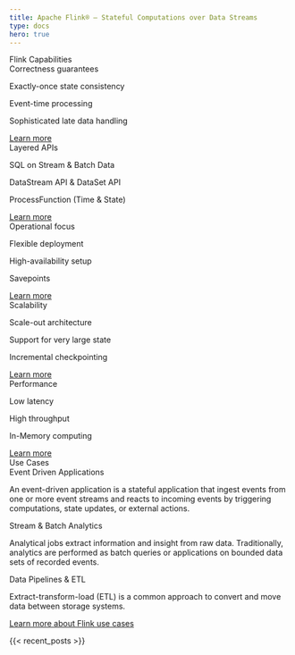 ```yaml
---
title: Apache Flink® — Stateful Computations over Data Streams
type: docs
hero: true
---
```

<!--
Licensed to the Apache Software Foundation (ASF) under one
or more contributor license agreements.  See the NOTICE file
distributed with this work for additional information
regarding copyright ownership.  The ASF licenses this file
to you under the Apache License, Version 2.0 (the
"License"); you may not use this file except in compliance
with the License.  You may obtain a copy of the License at

  http://www.apache.org/licenses/LICENSE-2.0

Unless required by applicable law or agreed to in writing,
software distributed under the License is distributed on an
"AS IS" BASIS, WITHOUT WARRANTIES OR CONDITIONS OF ANY
KIND, either express or implied.  See the License for the
specific language governing permissions and limitations
under the License.
-->

<div class="panels">
    <div class="title">Flink Capabilities</div>
    <div class="wrapper">
        <div class="panel">
            <div class="icon flink-compatibility-icon"></div>
            <div class="heading">Correctness guarantees</div>
            <div class="body">
                <p>Exactly-once state consistency</p>
                <p>Event-time processing</p>
                <p>Sophisticated late data handling</p>
            </div>
            <div class="button">
                <a href="/what-is-flink/flink-applications#building-blocks-for-streaming-applications">
                    <span>Learn more <i class="fa fa-chevron-right"></i></span>
                </a>
            </div>
        </div>
        <div class="panel">
            <div class="icon flink-layered-apis-icon"></div>
            <div class="heading">Layered APIs</div>
            <div class="body">
                <p>SQL on Stream & Batch Data</p>
                <p>DataStream API & DataSet API</p>
                <p>ProcessFunction (Time & State)</p>
            </div>
            <div class="button">
                <a href="/what-is-flink/flink-applications/#layered-apis">
                    <span>Learn more <i class="fa fa-chevron-right"></i></span>
                </a>
            </div>
        </div>
        <div class="panel">
            <div class="icon flink-operational-icon"></div>
            <div class="heading">Operational focus</div>
            <div class="body">
                <p>Flexible deployment</p>
                <p>High-availability setup</p>
                <p>Savepoints</p>
            </div>
            <div class="button">
                <a href="/what-is-flink/flink-operations/">
                    <span>Learn more <i class="fa fa-chevron-right"></i></span>
                </a>
            </div>
        </div>
        <div class="panel">
            <div class="icon flink-scalability-icon"></div>
            <div class="heading">Scalability</div>
            <div class="body">
                <p>Scale-out architecture</p>
                <p>Support for very large state</p>
                <p>Incremental checkpointing</p>
            </div>
            <div class="button">
                <a href="/what-is-flink/flink-architecture/#run-applications-at-any-scale">
                    <span>Learn more <i class="fa fa-chevron-right"></i></span>
                </a>
            </div>
        </div>
        <div class="panel">
            <div class="icon flink-performance-icon"></div>
            <div class="heading">Performance</div>
            <div class="body">
                <p>Low latency</p>
                <p>High throughput</p>
                <p>In-Memory computing</p>
            </div>
            <div class="button">
                <a href="/what-is-flink/flink-architecture/#leverage-in-memory-performance">
                    <span>Learn more <i class="fa fa-chevron-right"></i></span>
                </a>
            </div>
        </div>
    </div>
</div>

<div class="panels odd">
    <div class="title">Use Cases</div>
    <div class="wrapper">
        <div class="panel">
            <div class="icon flink-event-driven-icon"></div>
            <div class="heading">Event Driven Applications</div>
            <div class="body">
                <p>An event-driven application is a stateful application that ingest events from one or more event streams and reacts to incoming events by triggering computations, state updates, or external actions.</p>
            </div>
        </div>
        <div class="panel">
            <div class="icon flink-stream-batch-icon"></div>
            <div class="heading">Stream & Batch Analytics</div>
            <div class="body">
                <p>Analytical jobs extract information and insight from raw data. Traditionally, analytics are performed as batch queries or applications on bounded data sets of recorded events.</p>
            </div>
        </div>
        <div class="panel">
            <div class="icon flink-pipeline-etl-icon"></div>
            <div class="heading">Data Pipelines & ETL</div>
            <div class="body">
                <p>Extract-transform-load (ETL) is a common approach to convert and move data between storage systems.</p>
            </div>
        </div>
    </div>
    <div class="wrapper">
        <div class="button">
            <a href="/use-cases/">
                <span>Learn more about Flink use cases <i class="fa fa-chevron-right"></i></span>
            </a>
        </div>
    </div>
</div>

{{< recent_posts >}}
